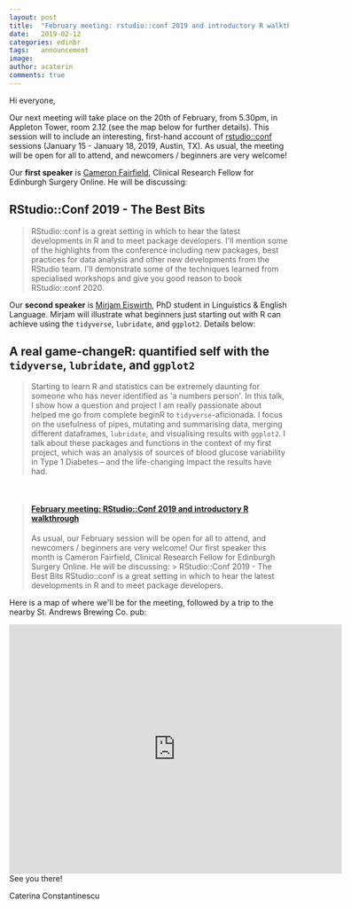 ```yaml
---
layout: post
title:  "February meeting: rstudio::conf 2019 and introductory R walkthrough"
date:   2019-02-12
categories: edinbr
tags:   announcement
image:
author: acaterin
comments: true
---
```




Hi everyone,
<br/>

Our next meeting will take place on the 20th of February, from 5.30pm, in Appleton Tower, room 2.12 (see the map below for further details). This session will to include an interesting, first-hand account of [rstudio::conf](https://www.rstudio.com/conference/) sessions (January 15 - January 18, 2019, Austin, TX). As usual, the meeting will be open for all to attend, and newcomers / beginners are very welcome!

Our **first speaker** is [Cameron Fairfield](https://www.ed.ac.uk/surgery/research/resfellows-clinicalandecatlecturers/cameron-fairfield), Clinical Research Fellow for Edinburgh Surgery Online. He will be discussing:

## RStudio::Conf 2019 - The Best Bits

>RStudio::conf is a great setting in which to hear the latest developments in R and to meet package developers. I'll mention some of the highlights from the conference including new packages, best practices for data analysis and other new developments from the RStudio team. I'll demonstrate some of the techniques learned from specialised workshops and give you good reason to book RStudio::conf 2020.


Our **second speaker** is [Mirjam Eiswirth](https://www.ed.ac.uk/profile/mirjam-eiswirth), PhD student in Linguistics & English Language. Mirjam will illustrate what beginners just starting out with R can achieve using the `tidyverse`, `lubridate`, and `ggplot2`. Details below:

## A real game-changeR: quantified self with the `tidyverse`, `lubridate`, and `ggplot2`

>Starting to learn R and statistics can be extremely daunting for someone who has never identified as 'a numbers person'. In this talk, I show how a question and project I am really passionate about helped me go from complete beginR to `tidyverse`-aficionada. I focus on the usefulness of pipes, mutating and summarising data, merging different dataframes, `lubridate`, and visualising results with `ggplot2`. I talk about these packages and functions in the context of my first project, which was an analysis of sources of blood glucose variability in Type 1 Diabetes – and the life-changing impact the results have had.





<br/>

<blockquote class="embedly-card"><h4><a href="https://www.meetup.com/EdinbR/events/258925892/">February meeting: RStudio::Conf 2019 and introductory R walkthrough</a></h4><p>As usual, our February session will be open for all to attend, and newcomers / beginners are very welcome! Our first speaker this month is Cameron Fairfield, Clinical Research Fellow for Edinburgh Surgery Online. He will be discussing: > RStudio::Conf 2019 - The Best Bits RStudio::conf is a great setting in which to hear the latest developments in R and to meet package developers.</p></blockquote>
<script async src="//cdn.embedly.com/widgets/platform.js" charset="UTF-8"></script>



Here is a map of where we'll be for the meeting, followed by a trip to the nearby St. Andrews Brewing Co. pub:

<iframe src="https://www.google.com/maps/embed?pb=!1m18!1m12!1m3!1d2234.2880000891505!2d-3.189197783961754!3d55.94438008466733!2m3!1f0!2f0!3f0!3m2!1i1024!2i768!4f13.1!3m3!1m2!1s0x4887c783851c5b41%3A0x3d222164a50901a6!2sAppleton+Tower%2C+11+Crichton+St%2C+Edinburgh+EH8+9LE!5e0!3m2!1sen!2suk!4v1550009756304" width="600" height="450" frameborder="0" style="border:0" allowfullscreen></iframe>

<br/>
See you there!

Caterina Constantinescu
